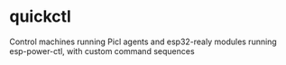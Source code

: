 # quickctl
Control machines running Picl agents and esp32-realy modules running esp-power-ctl, with custom command sequences
